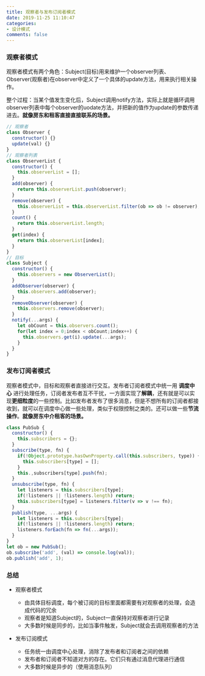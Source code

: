 ```yaml
---
title: 观察者与发布订阅者模式
date: 2019-11-25 11:10:47
categories:
- 设计模式
comments: false
---
```


### 观察者模式

观察者模式有两个角色：Subject(目标)用来维护一个observer列表、Observer(观察者)在observer中定义了一个具体的update方法，用来执行相关操作。

整个过程：当某个值发生变化后，Subject调用notify方法，实际上就是循环调用observer列表中每个observer的uodate方法，并把新的值作为update的参数传递进去。**就像房东和租客直接直接联系的场景。**

```js
// 观察者
class Observer {
  constructor() {}
  update(val) {}
}
// 观察者列表
class ObserverList {
  constructor() {
    this.observerList = [];
  }
  add(observer) {
    return this.observerList.push(observer);
  }
  remove(observer) {
    this.observerList = this.observerList.filter(ob => ob != observer);
  }
  count() {
    return this.observerList.length;
  }
  get(index) {
    return this.observerList[index];
  }
}
// 目标
class Subject {
  constructor() {
    this.observers = new ObserverList();
  }
  addObserver(observer) {
    this.observers.add(observer);
  }
  removeObserver(observer) {
    this.observers.remove(observer);
  }
  notify(...args) {
    let obCount = this.observers.count();
    for(let index = 0;index < obCount;index++) {
      this.observers.get(i).update(...args);
    }
  }
}
```



### 发布订阅者模式

观察者模式中，目标和观察者直接进行交互。发布者订阅者模式中统一用 **调度中心** 进行处理任务，订阅者发布者互不干扰，一方面实现了**解耦**，还有就是可以实现**更细粒度**的一些控制。比如发布者发布了很多消息，但是不想所有的订阅者都接收到，就可以在调度中心做一些处理，类似于权限控制之类的。还可以做一些**节流操作**。**就像房东中介租客的场景。**

```js
class PubSub {
  constructor() {
    this.subscribers = {};
  }
  subscribe(type, fn) {
    if(!Object.prototype.hasOwnProperty.call(this.subscribers, type)) {
      this.subscribers[type] = [];
    }
    this.,subscribers[type].push(fn);
  }
  unsubscribe(type, fn) {
    let listeners = this.subscribers[type];
    if(!listeners || !listeners.length) return;
    this.subscribers[type] = listeners.filter(v => v !== fn);
  }
  publish(type, ...args) {
    let listeners = this.subscribers[type];
    if(!listeners || !listeners.length) return;
    listeners.forEach(fn => fn(...args));
  }
}
let ob = new PubSub();
ob.subscribe('add', (val) => console.log(val));
ob.publish('add', 1);
```



### 总结

- 观察者模式
  - 由具体目标调度，每个被订阅的目标里面都需要有对观察者的处理，会造成代码的冗余
  - 观察者是知道Subject的，Subject一直保持对观察者进行记录
  - 大多数时候是同步的，比如当事件触发，Subject就会去调用观察者的方法

- 发布订阅模式
  - 任务统一由调度中心处理，消除了发布者和订阅者之间的依赖
  - 发布者和订阅者不知道对方的存在。它们只有通过消息代理进行通信
  - 大多数时候是异步的（使用消息队列）

###  